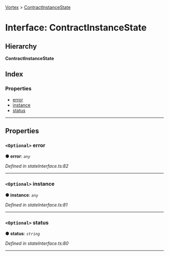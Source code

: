 [Vortex](../README.md) > [ContractInstanceState](../interfaces/contractinstancestate.md)

# Interface: ContractInstanceState

## Hierarchy

**ContractInstanceState**

## Index

### Properties

* [error](contractinstancestate.md#error)
* [instance](contractinstancestate.md#instance)
* [status](contractinstancestate.md#status)

---

## Properties

<a id="error"></a>

### `<Optional>` error

**● error**: *`any`*

*Defined in stateInterface.ts:82*

___
<a id="instance"></a>

### `<Optional>` instance

**● instance**: *`any`*

*Defined in stateInterface.ts:81*

___
<a id="status"></a>

### `<Optional>` status

**● status**: *`string`*

*Defined in stateInterface.ts:80*

___

